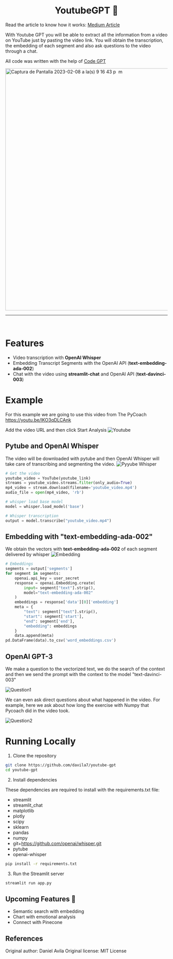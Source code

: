 <h1 align="center">
YoutubeGPT 🤖
</h1>

Read the article to know how it works: <a href="https://medium.com/@dan.avila7/youtube-gpt-start-a-chat-with-a-video-efe92a499e60">Medium Article</a>

With Youtube GPT you will be able to extract all the information from a video on YouTube just by pasting the video link.
You will obtain the transcription, the embedding of each segment and also ask questions to the video through a chat.

All code was written with the help of <a href="https://codegpt.co">Code GPT</a>

<a href="https://codegpt.co" target="_blank"><img width="753" alt="Captura de Pantalla 2023-02-08 a la(s) 9 16 43 p  m" src="https://user-images.githubusercontent.com/6216945/217699939-eca3ae47-c488-44da-9cf6-c7caef69e1a7.png"></a>

<hr>
<br>

# Features

- Video transcription with **OpenAI Whisper**
- Embedding Transcript Segments with the OpenAI API (**text-embedding-ada-002**)
- Chat with the video using **streamlit-chat** and OpenAI API (**text-davinci-003**)

# Example
For this example we are going to use this video from The PyCoach
https://youtu.be/lKO3qDLCAnk

Add the video URL and then click Start Analysis
![Youtube](https://user-images.githubusercontent.com/6216945/217701635-7c386ca7-c802-4f56-8148-dcce57555b5a.gif)

## Pytube and OpenAI Whisper
The video will be downloaded with pytube and then OpenAI Whisper will take care of transcribing and segmenting the video.
![Pyyube Whisper](https://user-images.githubusercontent.com/6216945/217704219-886d0afc-4181-4797-8827-82f4fd456f4f.gif)

```python
# Get the video 
youtube_video = YouTube(youtube_link)
streams = youtube_video.streams.filter(only_audio=True)
mp4_video = stream.download(filename='youtube_video.mp4')
audio_file = open(mp4_video, 'rb')

# whisper load base model
model = whisper.load_model('base')

# Whisper transcription
output = model.transcribe("youtube_video.mp4")
```

## Embedding with "text-embedding-ada-002"
We obtain the vectors with **text-embedding-ada-002** of each segment delivered by whisper
![Embedding](https://user-images.githubusercontent.com/6216945/217705008-180285d7-6bce-40c3-8601-576cc2f38171.gif)

```python
# Embeddings
segments = output['segments']
for segment in segments:
    openai.api_key = user_secret
    response = openai.Embedding.create(
        input= segment["text"].strip(),
        model="text-embedding-ada-002"
    )
    embeddings = response['data'][0]['embedding']
    meta = {
        "text": segment["text"].strip(),
        "start": segment['start'],
        "end": segment['end'],
        "embedding": embeddings
    }
    data.append(meta)
pd.DataFrame(data).to_csv('word_embeddings.csv') 
```
## OpenAI GPT-3
We make a question to the vectorized text, we do the search of the context and then we send the prompt with the context to the model "text-davinci-003"

![Question1](https://user-images.githubusercontent.com/6216945/217708086-b89dce2e-e3e2-47a7-b7dd-77e402d818cb.gif)

We can even ask direct questions about what happened in the video. For example, here we ask about how long the exercise with Numpy that Pycoach did in the video took.

![Question2](https://user-images.githubusercontent.com/6216945/217708485-df1edef3-d5f1-4b4a-a5c9-d08f31c80be4.gif)

# Running Locally

1. Clone the repository

```bash
git clone https://github.com/davila7/youtube-gpt
cd youtube-gpt
```
2. Install dependencies

These dependencies are required to install with the requirements.txt file:

* streamlit 
* streamlit_chat 
* matplotlib 
* plotly 
* scipy 
* sklearn 
* pandas 
* numpy 
* git+https://github.com/openai/whisper.git 
* pytube 
* openai-whisper

```bash
pip install -r requirements.txt
```
3. Run the Streamlit server

```bash
streamlit run app.py
```

## Upcoming Features 🚀

- Semantic search with embedding
- Chart with emotional analysis
- Connect with Pinecone

## References

Original author: Daniel Avila
Original license: MIT License
